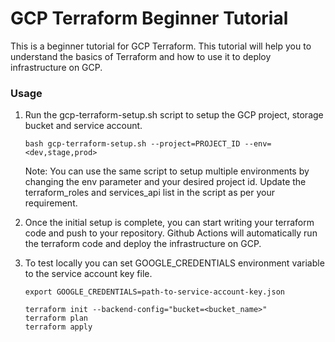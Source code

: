 # GCP Terraform Beginner Tutorial

This is a beginner tutorial for GCP Terraform. This tutorial will help you to understand the basics of Terraform and how to use it to deploy infrastructure on GCP.

### Usage

1. Run the gcp-terraform-setup.sh script to setup the GCP project, storage bucket and service account.

   ```
   bash gcp-terraform-setup.sh --project=PROJECT_ID --env=<dev,stage,prod>
   ```

   Note: You can use the same script to setup multiple environments by changing the env parameter and your desired project id. Update the terraform_roles and services_api list in the script as per your requirement.

2. Once the initial setup is complete, you can start writing your terraform code and push to your repository. Github Actions will automatically run the terraform code and deploy the infrastructure on GCP.
3. To test locally you can set GOOGLE_CREDENTIALS environment variable to the service account key file.
   ```
   export GOOGLE_CREDENTIALS=path-to-service-account-key.json
   ```
   ```
   terraform init --backend-config="bucket=<bucket_name>"
   terraform plan
   terraform apply
   ```

